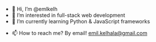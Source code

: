 - 👋 Hi, I’m @emlkelh
- 👀 I’m interested in full-stack web development
- 🌱 I’m currently learning Python & JavaScript frameworks
<!---
- 💞️ I’m looking to collaborate on ...
--->
- 📫 How to reach me? By email! emil.kelhala@gmail.com

<!---
emlkelh/emlkelh is a ✨ special ✨ repository because its `README.md` (this file) appears on your GitHub profile.
You can click the Preview link to take a look at your changes.
--->
